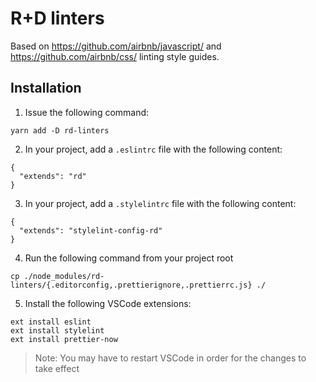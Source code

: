 # R+D linters

Based on https://github.com/airbnb/javascript/ and https://github.com/airbnb/css/ linting style guides.

## Installation

1. Issue the following command:

```
yarn add -D rd-linters
```

2. In your project, add a `.eslintrc` file with the following content:

```
{
  "extends": "rd"
}
```

3. In your project, add a `.stylelintrc` file with the following content:

```
{
  "extends": "stylelint-config-rd"
}
```

4. Run the following command from your project root

```
cp ./node_modules/rd-linters/{.editorconfig,.prettierignore,.prettierrc.js} ./
```

5. Install the following VSCode extensions:

```
ext install eslint
ext install stylelint
ext install prettier-now
```

> Note: You may have to restart VSCode in order for the changes to take effect
